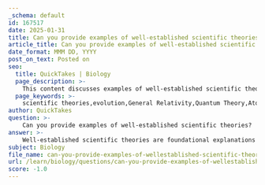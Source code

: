 ```yaml
---
_schema: default
id: 167517
date: 2025-01-31
title: Can you provide examples of well-established scientific theories?
article_title: Can you provide examples of well-established scientific theories?
date_format: MMM DD, YYYY
post_on_text: Posted on
seo:
  title: QuickTakes | Biology
  page_description: >-
    This content discusses examples of well-established scientific theories across various fields such as evolution, gravity, quantum mechanics, atomic structure, geology, disease, and astronomy.
  page_keywords: >-
    scientific theories,evolution,General Relativity,Quantum Theory,Atomic Theory,Plate Tectonics,Germ Theory,Heliocentric Theory
author: QuickTakes
question: >-
    Can you provide examples of well-established scientific theories?
answer: >-
    Well-established scientific theories are foundational explanations in various fields of science, supported by extensive evidence and experimentation. Here are some prominent examples:\n\n1. **Theory of Evolution by Natural Selection**: This theory, proposed by Charles Darwin, explains how species evolve over time through the process of natural selection, where individuals with advantageous traits are more likely to survive and reproduce.\n\n2. **Theory of General Relativity**: Formulated by Albert Einstein, this theory describes gravity as the curvature of spacetime caused by mass and energy. It has been confirmed through numerous experiments and observations, such as the bending of light around massive objects.\n\n3. **Quantum Theory**: This theory provides a framework for understanding the behavior of matter and energy at the atomic and subatomic levels. It has led to significant advancements in technology, including semiconductors and lasers.\n\n4. **Atomic Theory**: This theory posits that matter is composed of atoms, which are the fundamental building blocks of all substances. It explains the properties of matter and the interactions between different elements.\n\n5. **Plate Tectonics Theory**: This geological theory explains the movement of the Earth's lithospheric plates and accounts for phenomena such as earthquakes, volcanic activity, and the formation of mountain ranges.\n\n6. **Germ Theory of Disease**: This theory states that many diseases are caused by microorganisms. It revolutionized medicine and led to the development of antibiotics and improved hygiene practices.\n\n7. **Heliocentric Theory**: Proposed by Nicolaus Copernicus, this theory posits that the Earth and other planets revolve around the Sun, fundamentally changing our understanding of the solar system.\n\nThese theories exemplify the rigorous scientific process, where hypotheses are tested and refined based on empirical evidence, leading to well-substantiated explanations of natural phenomena.
subject: Biology
file_name: can-you-provide-examples-of-wellestablished-scientific-theories.md
url: /learn/biology/questions/can-you-provide-examples-of-wellestablished-scientific-theories
score: -1.0
---
```


&nbsp;